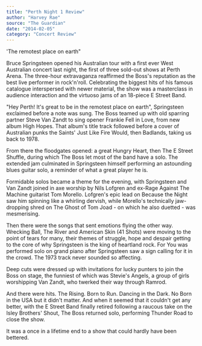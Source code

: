 ```yaml
---
title: "Perth Night 1 Review"
author: "Harvey Rae"
source: "The Guardian"
date: "2014-02-05"
category: "Concert Review"
---
```


'The remotest place on earth"

Bruce Springsteen opened his Australian tour with a first ever West Australian concert last night, the first of three sold-out shows at Perth Arena. The three-hour extravaganza reaffirmed the Boss's reputation as the best live performer in rock'n'roll. Celebrating the biggest hits of his famous catalogue interspersed with newer material, the show was a masterclass in audience interaction and the virtuoso jams of an 18-piece E Street Band.

"Hey Perth! It's great to be in the remotest place on earth", Springsteen exclaimed before a note was sung. The Boss teamed up with old sparring partner Steve Van Zandt to sing opener Frankie Fell in Love, from new album High Hopes. That album's title track followed before a cover of Australian punks the Saints' Just Like Fire Would, then Badlands, taking us back to 1978.

From there the floodgates opened: a great Hungry Heart, then The E Street Shuffle, during which The Boss let most of the band have a solo. The extended jam culminated in Springsteen himself performing an astounding blues guitar solo, a reminder of what a great player he is.

Formidable solos became a theme for the evening, with Springsteen and Van Zandt joined in axe worship by Nils Lofgren and ex-Rage Against The Machine guitarist Tom Morello. Lofgren's epic lead on Because the Night saw him spinning like a whirling dervish, while Morello's technically jaw-dropping shred on The Ghost of Tom Joad - on which he also duetted - was mesmerising.

Then there were the songs that sent emotions flying the other way. Wrecking Ball, The River and American Skin (41 Shots) were moving to the point of tears for many, their themes of struggle, hope and despair getting to the core of why Springsteen is the king of heartland rock. For You was performed solo on grand piano after Springsteen saw a sign calling for it in the crowd. The 1973 track never sounded so affecting.

Deep cuts were dressed up with invitations for lucky punters to join the Boss on stage, the funniest of which was Stevie's Angels, a group of girls worshipping Van Zandt, who twerked their way through Ramrod.

And there were hits. The Rising. Born to Run. Dancing in the Dark. No Born in the USA but it didn't matter. And when it seemed that it couldn't get any better, with the E Street Band finally retired following a raucous take on the Isley Brothers' Shout, The Boss returned solo, performing Thunder Road to close the show.

It was a once in a lifetime end to a show that could hardly have been bettered.